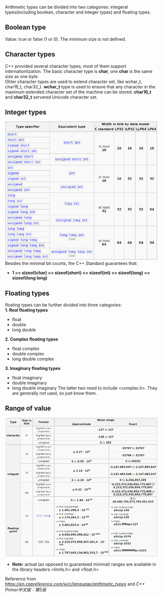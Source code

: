 Arithmetic types can be divided into two categories: integeral types(including boolean, character and integer types) and floating types.
## Boolean type
Value: true or false (1 or 0).
The minimum size is not defined.
## Character types
C++ provided several character types, most of them support internationlization. The basic character type is **char**, one **char** is the same size as one byte.  
Ohter character types are used to extend character set, like wchar_t, char16_t, char32_t. **wchar_t** type is used to ensure that any character in the maximum extended character set of the machine can be stored. **char16_t** and **char32_t** servered Unicode character set.
## Integer types
![integer types & their properties](assets/integer_types&their_properties.png)  
Besides the minimal bit counts, the C++ Standard guarantees that:
- **1 == sizeof(char) <= sizeof(short) <= sizeof(int) <= sizeof(long) <= sizeof(long long)**
## Floating types
floating types can be further divided into three categories:  
**1. Real floating types**
- float
- double 
- long double  

**2. Complex floating types**
- float complex 
- double complex 
- long double complex  

**3. Imaginary floating types**
- float imaginary 
- double imaginary
- long double imaginary
The latter two need to include <complex.h>. They are generally not used, so just know them.
## Range of value
![range_of_value](assets/range_of_value.png)
- **Note:** actual (as opposed to guaranteed minimal) ranges are available in the library headers <limits.h> and <float.h>

Reference from *https://en.cppreference.com/w/c/language/arithmetic_types* and *C++ Primer中文版：第5版*
